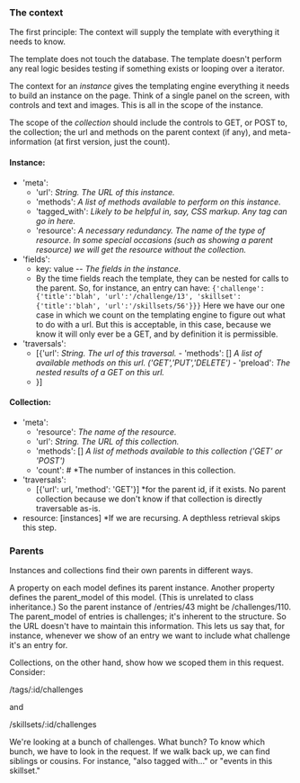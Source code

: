 ### The context

The first principle: The context will supply the template with everything it needs to know.

The template does not touch the database. The template doesn't perform any real logic besides
testing if something exists or looping over a iterator.

The context for an *instance* gives the templating engine everything it needs to build an
instance on the page. Think of a single panel on the screen, with controls and text and images.
This is all in the scope of the instance.

The scope of the *collection* should include the controls to GET, or POST to, the collection;
the url and methods on the parent context (if any), and meta-information (at first version,
just the count).

#### Instance:

- 'meta':
    - 'url': *String. The URL of this instance.*
    - 'methods': *A list of methods available to perform on this instance.*
    - 'tagged_with': *Likely to be helpful in, say, CSS markup. Any tag can go in here.*
    - 'resource': *A necessary redundancy. The name of the type of resource. In some special occasions (such as showing a parent resource) we will get the resource without the collection.*
- 'fields':
    - key: value -- *The fields in the instance.*
    - By the time fields reach the template, they can be nested for calls to the parent. So, for instance, an entry can have:
        `{'challenge':{'title':'blah', 'url':'/challenge/13', 'skillset':{'title':'blah', 'url':'/skillsets/56'}}}`
    Here we have our one case in which we count on the templating engine to figure out what to do with a url. But this is acceptable, in this case, because we know it will only ever be a GET, and by definition it is permissible.
- 'traversals':
    - [{'url': *String. The url of this traversal.*
          - 'methods': [] *A list of available methods on this url. ('GET','PUT','DELETE')*
          - 'preload': *The nested results of a GET on this url.*
    - }]

#### Collection:
    
- 'meta':
    - 'resource': *The name of the resource.*
    - 'url': *String. The URL of this collection.*
    - 'methods': [] *A list of methods available to this collection ('GET' or 'POST')*
    - 'count': # *The number of instances in this collection.
- 'traversals':
    - [{'url': url, 'method': 'GET'}] *for the parent id, if it exists. No parent collection because we don't know if that collection is directly traversable as-is.
- resource: [instances] *If we are recursing. A depthless retrieval skips this step.

### Parents

Instances and collections find their own parents in different ways.

A property on each model defines its parent instance. Another property defines the parent_model of this model. (This is unrelated to class inheritance.) So the parent instance of /entries/43 might be /challenges/110. The parent_model of entries is challenges; it's inherent to the structure. So the URL doesn't have to maintain this information. This lets us say that, for instance, whenever we show of an entry we want to include what challenge it's an entry for.

Collections, on the other hand, show how we scoped them in this request. Consider:

/tags/:id/challenges

and

/skillsets/:id/challenges

We're looking at a bunch of challenges. What bunch? To know which bunch, we have to look in the request. If we walk back up, we can find siblings or cousins. For instance, "also tagged with..." or "events in this skillset."